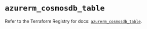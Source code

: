 # `azurerm_cosmosdb_table`

Refer to the Terraform Registry for docs: [`azurerm_cosmosdb_table`](https://registry.terraform.io/providers/hashicorp/azurerm/4.12.0/docs/resources/cosmosdb_table).

